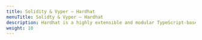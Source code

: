 ```yaml
---
title: Solidity & Vyper – Hardhat
menuTitle: Solidty & Vyper – Hardhat
description: Hardhat is a highly extensible and modular TypeScript-based Ethereum development environment, with a mature Solidity debugging experience.
weight: 10
---
```

